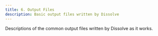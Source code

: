 ```yaml
---
title: 6. Output Files
description: Basic output files written by Dissolve
---
```

Descriptions of the common output files written by Dissolve as it works.
